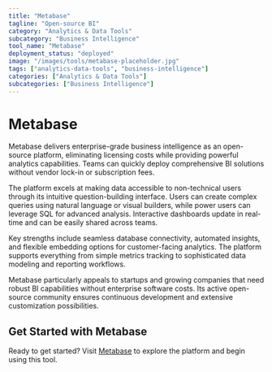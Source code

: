 ```yaml
---
title: "Metabase"
tagline: "Open-source BI"
category: "Analytics & Data Tools"
subcategory: "Business Intelligence"
tool_name: "Metabase"
deployment_status: "deployed"
image: "/images/tools/metabase-placeholder.jpg"
tags: ["analytics-data-tools", "business-intelligence"]
categories: ["Analytics & Data Tools"]
subcategories: ["Business Intelligence"]
---
```


# Metabase

Metabase delivers enterprise-grade business intelligence as an open-source platform, eliminating licensing costs while providing powerful analytics capabilities. Teams can quickly deploy comprehensive BI solutions without vendor lock-in or subscription fees.

The platform excels at making data accessible to non-technical users through its intuitive question-building interface. Users can create complex queries using natural language or visual builders, while power users can leverage SQL for advanced analysis. Interactive dashboards update in real-time and can be easily shared across teams.

Key strengths include seamless database connectivity, automated insights, and flexible embedding options for customer-facing analytics. The platform supports everything from simple metrics tracking to sophisticated data modeling and reporting workflows.

Metabase particularly appeals to startups and growing companies that need robust BI capabilities without enterprise software costs. Its active open-source community ensures continuous development and extensive customization possibilities.

## Get Started with Metabase

Ready to get started? Visit [Metabase](https://www.metabase.com) to explore the platform and begin using this tool.